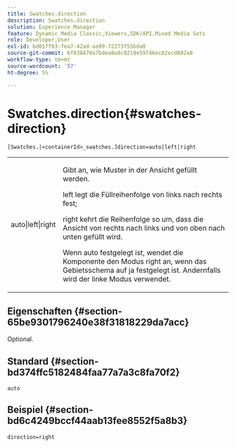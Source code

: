 ```yaml
---
title: Swatches.direction
description: Swatches.direction
solution: Experience Manager
feature: Dynamic Media Classic,Viewers,SDK/API,Mixed Media Sets
role: Developer,User
exl-id: bd01ff03-fea7-42ad-aa99-72273f55bda0
source-git-commit: 6f838470a7bdea8e8c0219e59746ec82ecd802a8
workflow-type: tm+mt
source-wordcount: '57'
ht-degree: 5%

---
```


# Swatches.direction{#swatches-direction}

`[Swatches.|<containerId>_swatches.]direction=auto|left|right`

<table id="table_B4B930A32C0742F4932BF071B9EEA9F4"> 
 <tbody> 
  <tr> 
   <td> <p> <span class="codeph"> auto|left|right </span> </p> </td> 
   <td> <p> Gibt an, wie Muster in der Ansicht gefüllt werden. </p> <p> <span class="codeph"> left </span> legt die Füllreihenfolge von links nach rechts fest; </p> <p> <span class="codeph"> right </span> kehrt die Reihenfolge so um, dass die Ansicht von rechts nach links und von oben nach unten gefüllt wird. </p> <p>Wenn <span class="codeph"> auto </span> festgelegt ist, wendet die Komponente den Modus <span class="codeph"> right </span> an, wenn das Gebietsschema auf <span class="codeph"> ja </span> festgelegt ist. Andernfalls wird der linke Modus verwendet. </p> </td> 
  </tr> 
 </tbody> 
</table>

## Eigenschaften {#section-65be9301796240e38f31818229da7acc}

Optional.

## Standard {#section-bd374ffc5182484faa77a7a3c8fa70f2}

`auto`

## Beispiel {#section-bd6c4249bccf44aab13fee8552f5a8b3}

`direction=right`
